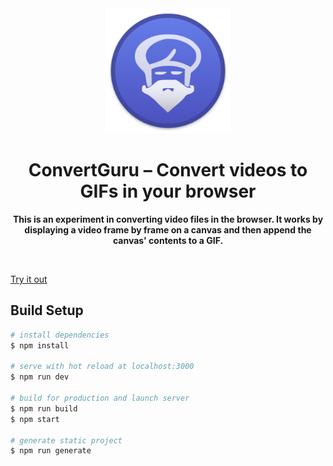 <div align="center">
	<a href="https://mateffy.me/convert-guru">
		<img src="assets/Icon.png" width="200px">
	</a>
	<h1>ConvertGuru – Convert videos to GIFs in your browser</h1>
	<p>
		<b>This is an experiment in converting video files in the browser. It works by displaying a video frame by frame on a canvas and then append the canvas' contents to a GIF.</b>
	</p>
</div>

<br>

[Try it out](https://convert.guru)

## Build Setup

``` bash
# install dependencies
$ npm install

# serve with hot reload at localhost:3000
$ npm run dev

# build for production and launch server
$ npm run build
$ npm start

# generate static project
$ npm run generate
```
